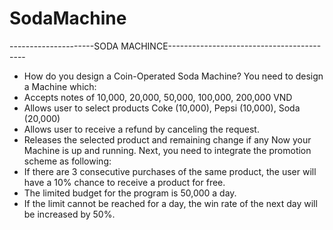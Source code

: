 # SodaMachine
---------------------SODA MACHINCE------------------------------------------
- How do you design a Coin-Operated Soda Machine?
You need to design a Machine which:
- Accepts notes of 10,000, 20,000, 50,000, 100,000, 200,000 VND
- Allows user to select products Coke (10,000), Pepsi (10,000), Soda (20,000)
- Allows user to receive a refund by canceling the request.
- Releases the selected product and remaining change if any
Now your Machine is up and running. Next, you need to integrate the promotion scheme as following:
- If there are 3 consecutive purchases of the same product, the user will have a 10% chance to receive a product for free.
- The limited budget for the program is 50,000 a day.
- If the limit cannot be reached for a day, the win rate of the next day will be increased by 50%.
